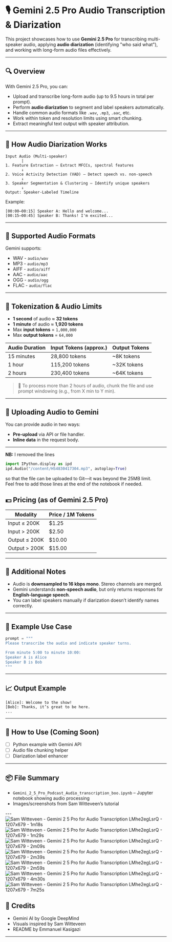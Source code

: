 
# 🎙️ Gemini 2.5 Pro Audio Transcription & Diarization

This project showcases how to use **Gemini 2.5 Pro** for transcribing multi-speaker audio, applying **audio diarization** (identifying "who said what"), and working with long-form audio files effectively.

---

## 🔍 Overview

With Gemini 2.5 Pro, you can:

- Upload and transcribe long-form audio (up to 9.5 hours in total per prompt).
- Perform **audio diarization** to segment and label speakers automatically.
- Handle common audio formats like `.wav`, `.mp3`, `.aac`, etc.
- Work within token and resolution limits using smart chunking.
- Extract meaningful text output with speaker attribution.

---

## 🧠 How Audio Diarization Works

```
Input Audio (Multi-speaker)
       |
1. Feature Extraction — Extract MFCCs, spectral features
       ↓
2. Voice Activity Detection (VAD) — Detect speech vs. non-speech
       ↓
3. Speaker Segmentation & Clustering — Identify unique speakers
       ↓
Output: Speaker-Labeled Timeline
```

Example:
```
[00:00–00:15] Speaker A: Hello and welcome...
[00:15–00:45] Speaker B: Thanks! I'm excited...
```

---

## 📁 Supported Audio Formats

Gemini supports:

- WAV - `audio/wav`
- MP3 - `audio/mp3`
- AIFF - `audio/aiff`
- AAC - `audio/aac`
- OGG - `audio/ogg`
- FLAC - `audio/flac`

---

## 🧩 Tokenization & Audio Limits

- **1 second** of audio ≈ **32 tokens**
- **1 minute** of audio ≈ **1,920 tokens**
- Max **input tokens** = `1,000,000`
- Max **output tokens** = `64,000`

| Audio Duration | Input Tokens (approx.) | Output Tokens |
|----------------|------------------------|----------------|
| 15 minutes     | 28,800 tokens           | ~8K tokens     |
| 1 hour         | 115,200 tokens          | ~32K tokens    |
| 2 hours        | 230,400 tokens          | ~64K tokens    |

> 🔁 To process more than 2 hours of audio, chunk the file and use prompt windowing (e.g., from X min to Y min).

---

## 💾 Uploading Audio to Gemini

You can provide audio in two ways:

- **Pre-upload** via API or file handler.
- **Inline data** in the request body.
---

**NB:** I removed the lines  
```python  
import IPython.display as ipd  
ipd.Audio("/content/HS4830417304.mp3", autoplay=True)  
```  
so that the file can be uploaded to Git—it was beyond the 25MB limit.  
Feel free to add those lines at the end of the notebook if needed.

## 💵 Pricing (as of Gemini 2.5 Pro)

| Modality         | Price / 1M Tokens |
|------------------|------------------|
| Input ≤ 200K     | $1.25            |
| Input > 200K     | $2.50            |
| Output ≤ 200K    | $10.00           |
| Output > 200K    | $15.00           |

---

## 🧪 Additional Notes

- Audio is **downsampled to 16 kbps mono**. Stereo channels are merged.
- Gemini understands **non-speech audio**, but only returns responses for **English-language speech**.
- You can label speakers manually if diarization doesn’t identify names correctly.

---

## 🧰 Example Use Case

```python
prompt = """
Please transcribe the audio and indicate speaker turns.

From minute 5:00 to minute 10:00:
Speaker A is Alice
Speaker B is Bob
"""
```

---

## 📈 Output Example

```
[Alice]: Welcome to the show!
[Bob]: Thanks, it’s great to be here.
...
```

---

## 🚀 How to Use (Coming Soon)

- [ ] Python example with Gemini API
- [ ] Audio file chunking helper
- [ ] Diarization label enhancer

---

## 📦 File Summary

- `Gemini_2_5_Pro_Podcast_Audio_transcription_boo.ipynb` – Jupyter notebook showing audio processing
- Images/screenshots from Sam Witteveen’s tutorial

---![Sam Witteveen - Gemini 2 5 Pro for Audio Transcription  LMhe2egLsrQ - 1207x679 - 1m18s](https://github.com/user-attachments/assets/117a624a-6a3b-4c02-b857-25acef20b843)
![Sam Witteveen - Gemini 2 5 Pro for Audio Transcription  LMhe2egLsrQ - 1207x679 - 1m29s](https://github.com/user-attachments/assets/210e9938-4032-4dc8-9227-71facc6413c1)
![Sam Witteveen - Gemini 2 5 Pro for Audio Transcription  LMhe2egLsrQ - 1207x679 - 2m09s](https://github.com/user-attachments/assets/6b7fe94b-e3a6-42f9-82f2-1a6f2da882a6)
![Sam Witteveen - Gemini 2 5 Pro for Audio Transcription  LMhe2egLsrQ - 1207x679 - 2m39s](https://github.com/user-attachments/assets/7d3cea41-3bd1-4767-b913-8d3ed37784d1)
![Sam Witteveen - Gemini 2 5 Pro for Audio Transcription  LMhe2egLsrQ - 1207x679 - 2m59s](https://github.com/user-attachments/assets/f80f561f-6ea9-45fa-803e-72e75224545a)
![Sam Witteveen - Gemini 2 5 Pro for Audio Transcription  LMhe2egLsrQ - 1207x679 - 4m30s](https://github.com/user-attachments/assets/653e4af8-9953-4bc8-8e86-e555370090fa)
![Sam Witteveen - Gemini 2 5 Pro for Audio Transcription  LMhe2egLsrQ - 1207x679 - 7m25s](https://github.com/user-attachments/assets/979a6861-e088-4377-8bd8-c679e6dcefaa)


## 👤 Credits

- Gemini AI by Google DeepMind
- Visuals inspired by Sam Witteveen
- README by Emmanuel Kasigazi

---
